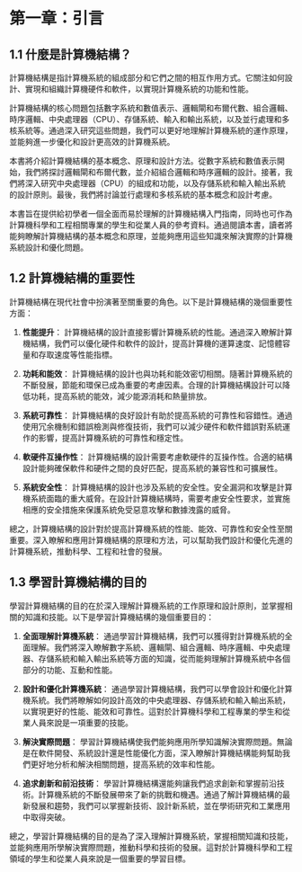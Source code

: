 # 第一章：引言

## 1.1 什麼是計算機結構？

計算機結構是指計算機系統的組成部分和它們之間的相互作用方式。它關注如何設計、實現和組織計算機硬件和軟件，以實現計算機系統的功能和性能。

計算機結構的核心問題包括數字系統和數值表示、邏輯閘和布爾代數、組合邏輯、時序邏輯、中央處理器（CPU）、存儲系統、輸入和輸出系統，以及並行處理和多核系統等。通過深入研究這些問題，我們可以更好地理解計算機系統的運作原理，並能夠進一步優化和設計更高效的計算機系統。

本書將介紹計算機結構的基本概念、原理和設計方法。從數字系統和數值表示開始，我們將探討邏輯閘和布爾代數，並介紹組合邏輯和時序邏輯的設計。接著，我們將深入研究中央處理器（CPU）的組成和功能，以及存儲系統和輸入輸出系統的設計原則。最後，我們將討論並行處理和多核系統的基本概念和設計考慮。

本書旨在提供給初學者一個全面而易於理解的計算機結構入門指南，同時也可作為計算機科學和工程相關專業的學生和從業人員的參考資料。通過閱讀本書，讀者將能夠瞭解計算機結構的基本概念和原理，並能夠應用這些知識來解決實際的計算機系統設計和優化問題。

## 1.2 計算機結構的重要性

計算機結構在現代社會中扮演著至關重要的角色。以下是計算機結構的幾個重要性方面：

1. **性能提升**： 計算機結構的設計直接影響計算機系統的性能。通過深入瞭解計算機結構，我們可以優化硬件和軟件的設計，提高計算機的運算速度、記憶體容量和存取速度等性能指標。

2. **功耗和能效**： 計算機結構的設計也與功耗和能效密切相關。隨著計算機系統的不斷發展，節能和環保已成為重要的考慮因素。合理的計算機結構設計可以降低功耗，提高系統的能效，減少能源消耗和熱量排放。

3. **系統可靠性**： 計算機結構的良好設計有助於提高系統的可靠性和容錯性。通過使用冗余機制和錯誤檢測與修復技術，我們可以減少硬件和軟件錯誤對系統運作的影響，提高計算機系統的可靠性和穩定性。

4. **軟硬件互操作性**： 計算機結構的設計需要考慮軟硬件的互操作性。合適的結構設計能夠確保軟件和硬件之間的良好匹配，提高系統的兼容性和可擴展性。

5. **系統安全性**： 計算機結構的設計也涉及系統的安全性。安全漏洞和攻擊是計算機系統面臨的重大威脅。在設計計算機結構時，需要考慮安全性要求，並實施相應的安全措施來保護系統免受惡意攻擊和數據洩露的威脅。

總之，計算機結構的設計對於提高計算機系統的性能、能效、可靠性和安全性至關重要。深入瞭解和應用計算機結構的原理和方法，可以幫助我們設計和優化先進的計算機系統，推動科學、工程和社會的發展。

## 1.3 學習計算機結構的目的

學習計算機結構的目的在於深入理解計算機系統的工作原理和設計原則，並掌握相關的知識和技能。以下是學習計算機結構的幾個重要目的：

1. **全面理解計算機系統**： 通過學習計算機結構，我們可以獲得對計算機系統的全面理解。我們將深入瞭解數字系統、邏輯閘、組合邏輯、時序邏輯、中央處理器、存儲系統和輸入輸出系統等方面的知識，從而能夠理解計算機系統中各個部分的功能、互動和性能。

2. **設計和優化計算機系統**： 通過學習計算機結構，我們可以學會設計和優化計算機系統。我們將瞭解如何設計高效的中央處理器、存儲系統和輸入輸出系統，以實現更好的性能、能效和可靠性。這對於計算機科學和工程專業的學生和從業人員來說是一項重要的技能。

3. **解決實際問題**： 學習計算機結構使我們能夠應用所學知識解決實際問題。無論是在軟件開發、系統設計還是性能優化方面，深入瞭解計算機結構能夠幫助我們更好地分析和解決相關問題，提高系統的效率和性能。

4. **追求創新和前沿技術**： 學習計算機結構還能夠讓我們追求創新和掌握前沿技術。計算機系統的不斷發展帶來了新的挑戰和機遇。通過了解計算機結構的最新發展和趨勢，我們可以掌握新技術、設計新系統，並在學術研究和工業應用中取得突破。

總之，學習計算機結構的目的是為了深入理解計算機系統，掌握相關知識和技能，並能夠應用所學解決實際問題，推動科學和技術的發展。這對於計算機科學和工程領域的學生和從業人員來說是一個重要的學習目標。
